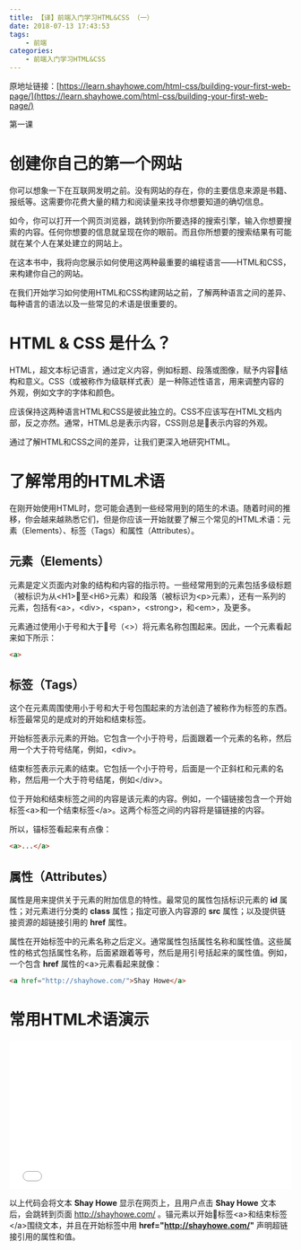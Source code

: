 ```yaml
---
title: 【译】前端入门学习HTML&CSS （一）
date: 2018-07-13 17:43:53
tags:
    - 前端
categories:
    - 前端入门学习HTML&CSS
---
```

原地址链接：[https://learn.shayhowe.com/html-css/building-your-first-web-page/](https://learn.shayhowe.com/html-css/building-your-first-web-page/)

第一课

创建你自己的第一个网站
===

你可以想象一下在互联网发明之前。没有网站的存在，你的主要信息来源是书籍、报纸等。这需要你花费大量的精力和阅读量来找寻你想要知道的确切信息。   

如今，你可以打开一个网页浏览器，跳转到你所要选择的搜索引擎，输入你想要搜索的内容。任何你想要的信息就呈现在你的眼前。而且你所想要的搜索结果有可能就在某个人在某处建立的网站上。

在这本书中，我将向您展示如何使用这两种最重要的编程语言——HTML和CSS，来构建你自己的网站。

在我们开始学习如何使用HTML和CSS构建网站之前，了解两种语言之间的差异、每种语言的语法以及一些常见的术语是很重要的。

HTML & CSS 是什么？
===

HTML，超文本标记语言，通过定义内容，例如标题、段落或图像，赋予内容结构和意义。CSS（或被称作为级联样式表）是一种陈述性语言，用来调整内容的外观，例如文字的字体和颜色。

应该保持这两种语言HTML和CSS是彼此独立的。CSS不应该写在HTML文档内部，反之亦然。通常，HTML总是表示内容，CSS则总是表示内容的外观。

通过了解HTML和CSS之间的差异，让我们更深入地研究HTML。

了解常用的HTML术语
===

在刚开始使用HTML时，您可能会遇到一些经常用到的陌生的术语。随着时间的推移，你会越来越熟悉它们，但是你应该一开始就要了解三个常见的HTML术语：元素（Elements）、标签（Tags）和属性（Attributes）。

元素（Elements）
---

元素是定义页面内对象的结构和内容的指示符。一些经常用到的元素包括多级标题（被标识为从&lt;H1>至&lt;H6>元素）和段落（被标识为&lt;p>元素），还有一系列的元素，包括有&lt;a>，&lt;div>，&lt;span>，&lt;strong>，和&lt;em>，及更多。

元素通过使用小于号和大于号（&lt;>）将元素名称包围起来。因此，一个元素看起来如下所示：
```html
<a>
```

标签（Tags）
---

这个在元素周围使用小于号和大于号包围起来的方法创造了被称作为标签的东西。标签最常见的是成对的开始和结束标签。

开始标签表示元素的开始。它包含一个小于符号，后面跟着一个元素的名称，然后用一个大于符号结尾，例如，&lt;div>。

结束标签表示元素的结束。它包括一个小于符号，后面是一个正斜杠和元素的名称，然后用一个大于符号结尾，例如&lt;/div>。

位于开始和结束标签之间的内容是该元素的内容。例如，一个锚链接包含一个开始标签&lt;a>和一个结束标签&lt;/a>。这两个标签之间的内容将是锚链接的内容。

所以，锚标签看起来有点像：

```html
<a>...</a>
```

属性（Attributes）
---
属性是用来提供关于元素的附加信息的特性。最常见的属性包括标识元素的 __id__ 属性；对元素进行分类的 __class__ 属性；指定可嵌入内容源的 __src__ 属性；以及提供链接资源的超链接引用的 __href__ 属性。

属性在开始标签中的元素名称之后定义。通常属性包括属性名称和属性值。这些属性的格式包括属性名称，后面紧跟着等号，然后是用引号括起来的属性值。例如，一个包含 __href__ 属性的&lt;a>元素看起来就像：
```html
<a href="http://shayhowe.com/">Shay Howe</a>
```

常用HTML术语演示
===

<iframe height='265' scrolling='no' title='qyZYrV' src='//codepen.io/doDomoGu/embed/qyZYrV/?height=265&amsp;theme-id=light&amsp;default-tab=html,result&amsp;embed-version=2' frameborder='no' allowtransparency='true' allowfullscreen='true' style='width: 100%;'>See the Pen <a href='https://codepen.io/doDomoGu/pen/qyZYrV/'>qyZYrV</a> by Gu (<a href='https://codepen.io/doDomoGu'>@doDomoGu</a>) on <a href='https://codepen.io'>CodePen</a>.
</iframe>

以上代码会将文本 __Shay Howe__ 显示在网页上，且用户点击 __Shay Howe__ 文本后，会跳转到页面 http://shayhowe.com/ 。锚元素以开始标签&lt;a>和结束标签&lt;/a>围绕文本，并且在开始标签中用 __href=&quot;http://shayhowe.com/&quot;__ 声明超链接引用的属性和值。